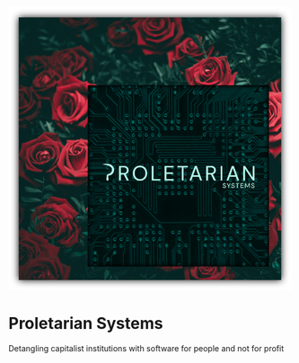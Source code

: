 ![Logo for Proletarian Systems: an image of a field of roses inset with a computer processing unit.](./assets/logo.png)

# Proletarian Systems
Detangling capitalist institutions with software for people and not for profit
